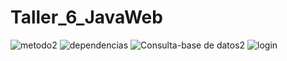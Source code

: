 # Taller_6_JavaWeb

![metodo2](https://github.com/noritat/Taller_6_JavaWeb/assets/128448216/b4d16912-ebfa-4313-ac46-b1713c500caf)
![dependencias](https://github.com/noritat/Taller_6_JavaWeb/assets/128448216/167f2da2-e345-4bbc-9b19-6f310e73c819)
![Consulta-base de datos2](https://github.com/noritat/Taller_6_JavaWeb/assets/128448216/0824ad91-c246-44ef-9f1f-e6acd7a5ad65)
![login](https://github.com/noritat/Taller_6_JavaWeb/assets/128448216/d4fee8ae-f818-4a28-bfaa-7675a04390a3)
